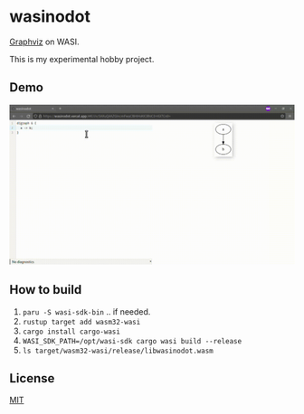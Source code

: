 # wasinodot

[Graphviz](https://graphviz.org/) on WASI.

This is my experimental hobby project.

## Demo

![demo](assets/demo.gif)

## How to build

1. `paru -S wasi-sdk-bin` .. if needed.
2. `rustup target add wasm32-wasi`
3. `cargo install cargo-wasi`
4. `WASI_SDK_PATH=/opt/wasi-sdk cargo wasi build --release`
5. `ls target/wasm32-wasi/release/libwasinodot.wasm`

## License

[MIT](LICENSE)
